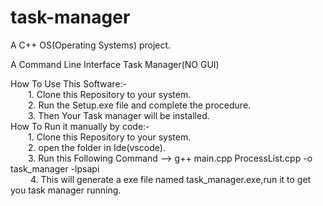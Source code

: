 # task-manager
A C++ OS(Operating Systems) project.

A Command Line Interface Task Manager(NO GUI) 

How To Use This Software:- <br>
    &emsp;&emsp;1. Clone this Repository to your system. <br>
    &emsp;&emsp;2. Run the Setup.exe file and complete the procedure. <br>
    &emsp;&emsp;3. Then Your Task manager will be installed.<br>
How To Run it manually by code:-<br>
    &emsp;&emsp;1. Clone this Repository to your system.<br>
    &emsp;&emsp;2. open the folder in Ide(vscode).<br>
    &emsp;&emsp;3. Run this Following Command --> g++ main.cpp ProcessList.cpp -o task_manager -lpsapi<br>
   &emsp;&emsp; 4. This will generate a exe file named task_manager.exe,run it to get you task manager running.<br>
